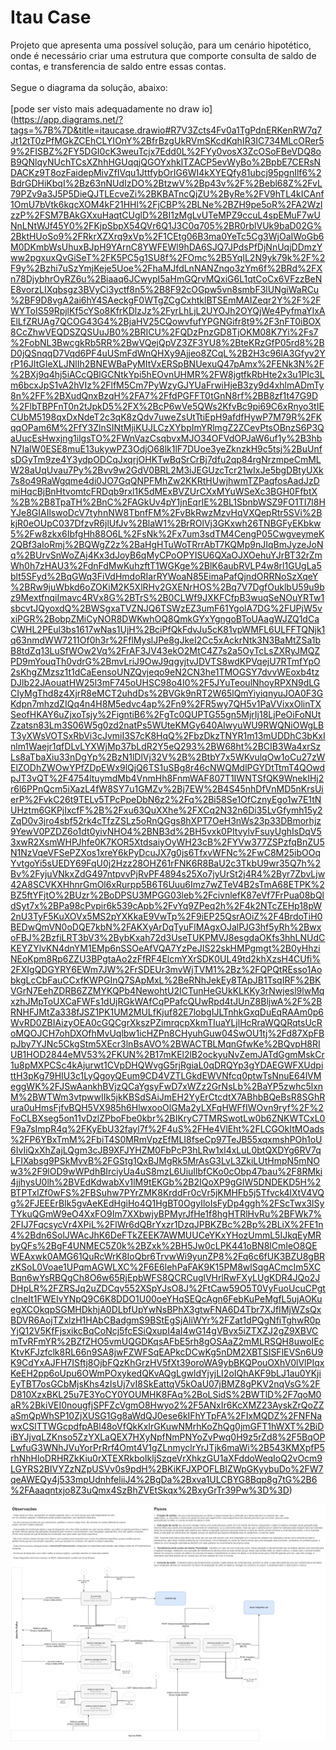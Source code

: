 # Itau Case

Projeto que apresenta uma possível solução, para um cenário hipotético, onde é necessário criar uma estrutura que comporte consulta de saldo de contas, e transferencia de saldo entre essas contas.
<br>
<br>
Segue o diagrama da solução, abaixo: <br><br>
[pode ser visto mais adequadamente no draw io] (https://app.diagrams.net/?tags=%7B%7D&title=itaucase.drawio#R7V3Zcts4Fv0a1TgPdnERKenRW7q7Jt12tT0zPfMGkZCEhCLYIOnY%2BfrBzgUkRVmSKcdKqhIR3IC734MLcORer59%2FISBZ%2FY5DGI0cK3weuTcjx7Edd0L%2FYy0vosX3ZcOSoFBeVDQ8oB9QNlqyNUchTCsXZhhHGUqqjQGOYxhklTZACP5evWyBo%2BpbE7CERsNDACKz9T8ozFaidepMivZfIVqu1JttfybOrIG6WI4kXYEQfy81ubcj95pgnIlf6%2BdrGDHiKbqI%2Bz63nNUdIzDO%2BtzwV%2Bp43v%2F%2Bebl68Z%2FvL79PZv9a3J5P5DieQJTLEcveZi%2BKBATncQjZU%2ByRe%2FV9hTL4kICAnf1OmU7bVtk6kqcXOM4kF21HHl%2FjCBP%2BLNe%2BZH9pe5oR%2FA2WzlzzP%2FSM7BAkGXxuHaqtCUglD%2BI1zMgLvUTeMPZ9ccuL4spEMuF7wUNnLNtWJf45Y0%2FKjpSbpX54QVr6Q1J3C0q705%2BR0rblVUk9baD02G%2BktHUoSo9%2FRkrXZXrq9xVp%2F1CEtg06B3ma0YeTc5Cg3WjOaIWoGb6M0DKmbWsUhuxBJpH9YArnC8YWFEWl9hDA6SJQ7JPdsPfDjNnUqjDDmzYww2pgxuxQvGiSeT%2FK5PC5g1SU8f%2FOmc%2B5YqIL2N9yk79k%2F%2F9y%2Bzhi7uSzYmjKeje5Uoe%2FhaMJfdLnNANZnqo3zYm6f%2BRd%2FXn78DjybhrOyRZ6u%2Biaaq6JCwypI5aHmGQrvMQxiG6L1qtCoCx6VFzzBeNE8vorzLIXqbsgz3BVyCi3yctf8n5%2B8F92cOGpw5vn8smbF3lUNgiWaRCu%2BF9D8vgA2ai6hY4SAeckgF0WTgZCgCxhtklBTSEmMAIZeqr2Y%2F%2FWYToIS59RpjlKf5cYSo8KfrKDlzJz%2FyrLhLjL2UYOJh2OYQjWe4PyfmaYIxAElLfZRUAg7QCOG43G4%2BjaHV25CQowvfufYPGNGifr8t9%2F3nFT0iBOX8CcZhwVEQDSZQSUuJB0%2BRICU%2FQDzPnzGD8TjOKM08K7Yi%2Fs7%2FobNL3BwcgkRb5RR%2BwVQejQpVZ3ZF3YU8%2BteKRzGfP05rd8%2BD0jQSnqqD7Vqd6PF4uUSmFdWnQHXy9Ajjeo8ZCqL%2B2H3c96lA3Gfyv2YrP16JItGIeXLJNlIh2BNEWBaPyMItVxERSpBNUexuQ47pAmx%2FENk3N%2F%2BXj9q4hj5iACcQBlGCNtkYpi5hEOvnUHMR%2FW8jgtfkRbHte2x3u1PIc3Lm6bcxJpS1vA2hVIz%2FlfM5Cm7PyWzyGJYUaFrwiHjeB3zy9d4xhlmADmTy8n%2FF%2BXudQnxBzqH%2FA7%2FfdPGFFT0tGnN8rf%2BB8zf1t47G9D%2FlbTBPFnT0n2tJpkD5%2FX%2BcP6wVe5QWs2KfvBc9pi69C6xRnyo3tIECUbM5198qxDxNdeT2c3qK8zQdv7uweZsUtTtiEpH9afdfHywP7M79R%2FKqqOPam6M%2FfY3ZlnSINtMjiKUJLCzXYbpImYRlmgZ2ZCevPtsOBnzS6P3QaUucEsHwxjng1ilgsTO%2FWnVazCsqbvxMJO34OFVdOPJaW6uf1y%2B3hbN7IaIW0ESE8muE13ukywPZ3OdjO68lk1lF7DUoe3yeZknzkH9c5tsj%2BuUnfsDGyTm9ze4Y3ydpODCqJxqrjOHKTwBqSrCrBj7dfu2qp84rgNrzmpeCmMLW28aUqUvau7Py%2Bvv9w2GdV0BRL2M3iJEGUzcTcr21wIxJe5bgDBtyUXk7s8o49RaWgqme4di0JO7GqQNPFMhZw2KKRtHUwjhwmTZPaqfosAadJzDmiHqcBjBnHtvomtcFRDqb9rxl1K5dMExBVZUrCXxMYuWSeXc3BGH0FfbtX%2B%2B8TpaTH%2BnC%2FAGkUv4pY1jnEqrIE%2BL1SbnbWSZ9FO1TI7l8HYJe8GIAIlswoDcV7tyhnNW8TbnfFM%2FvBkRwzMzvHqVXQepRtr5SVi%2BkjR0eOUpC037DfzvR6jlUfJv%2BlaW1%2BrROlVj3GKxwh26TNBGFyEKbkw5%2Fw8zkx6IbfgHh88O6L%2FsNk%2Fx7um3sdTM4CengP05CwgveymeK2QBf3aIoRmj%2BQWgZ2z%2BaHgHTuWoTRrrAbT7KQMp9nJIqBmJyzeJoNq%2BUrvSnWoZAj4Kx3dJoyB6qMyCPoOPYISU6QXaOJXOehuYJrBT32rZmWh0h7zHAU3%2FdnFdMwKuhzftT1WGKge%2BlK6aubRVLP4w8rl1GUgLa5blt5SFyd%2BqGWq3FiVdHmdoRIarRYWoaN85EimaPafQjndORRNoSzXqeY%2BRw9juWbkd6oZOKiM2K5XlRHv2GXENrHOS%2Bq7V7DgfOuklbU59u9bz9MextfnqiImavc4RVx8G%2BTrS%2B0CLWf9JXKFCfpB3wuqSeNOuYRTw1sbcvtJQyoxdQ%2BWSgxaTVZNJQ6TSWzEZ3umF61YgolA7DG%2FUPjW5vxiPGR%2BobpZMiCyNOR8DWKwhOQ8QmkGYxYgngoBToUAagWJZQ1dCaCWHL2PEul3bs1617wNas1UjH%2BciPfQkFdvJu5cK81vpWMFL6ULFFTQNjk1q63nmdWW7211Of0h3r%2FflMyslJPe8gJkeI2Cc5xAckrNtk3N3BaMtZSa1bB8tdZq13LuSfWOw2Vq%2FrAF3JV43ekO2MtC4Z7s2a5OyTcLsZXRyJMQZPD9mYouqTh0vdrG%2BmvLriJ9OwJ9qgyjtvJDVTS8wdKPVqejU7RTmfYpO2sKhgZMzsz1t1dCaEensoUNZQvjeqo9eN2CN3he1TMOGSY7dvvWEoxb4tzDJlb22JAouatHW25l3mF745oUHSC98o4I0%2F5JYuTeoulNhoyRPXN9dLGCIyMgThd8z4XjrR8eMCT2uhdDs%2BVGk9nRT2W65lQmYiyiqnyuJOA0F3GKdpn7mhzdZIQq4n4H8M5edvc4ap%2Fn9%2FR5wy7QH5v1PaVVixxOlinTXSeofHKAY6uZjxoTsjy%2FigntiB6%2FgTc0QUPTG55gn5MjrIj18LjPeOiFoNUtZzatsn83Lm3S06W5g0zd2natPs5WUteKMGy640AIwyuWU9RWQNiOWgLBT3yXWsVOTSxRbVi3cJvmiI3S7cK8HqQ%2FbzDkzTNYR1m13mUDDhC3bKxInlm1Waejr1qfDLvLYXWjMp37bLdR2Y5eQ293%2BW68ht%2BCIB3Wa4xrSzLs8aTbaXiu33nDgYp%2BzN1lDlVj32V%2B%2BtbY7x5WKvulqOw1oCu27zWElZODhZWOwYPfZDpEWx9lQjQ6TS1uSBg8r46cNWQMdlPGYDtTtmT4QOwdpJT3vQT%2F4754ltuymdMb4VnmHh8FnmWAF807T1IWNTSfQK9WnekIHj2r6l6PPnQcm5iXazL4fW8SY7u1GMZv%2Bj7EW%2B4S45nhDfVnMD5nKrsUierP%2FvkC26t9TELv5TPcPpeDbN6z2%2Fq%2Bi58Se1OfCznyEgo1w7E1tNUHztm6GKPjIxcfF%2B%2Fxu63QuXXhe%2FXCq2N32n6Di35LvGfymh15y2ZqD0v3jro4sbf52rk4cTfzZSLz5oRnQGgs8hXPT7OeH3nWs23p33DBmorhjz9YewV0PZDZ6o1dt0yivNHO4%2BNB3d%2BH5vxk0PItvylvFsuyUghIsDqV53xwR2XsmWHPJhfe0K7KOR5XtdsaiyOyWH23cB%2FYVw377ZSPzfqBnZU5N1NzVqeVFSePZXos1xreY6kPyDcuJX7g0js6TfxvWFNc%2FwC8M25ibOOqYvtgoYi5sUEDY69FqU0j2Hzz28OHZ61rFNK6R8BaU2c3TkbU9wr35Q7h%2Bv%2FyjuVNkxZdG497ntpvvPjRvPF4894s25Xo7jyUrSt2j4R4%2Byr7ZbvLjw42A8SCVKXHhnrGmOl6xRurpp5B6T6Uuu6Imz7wZTeV4B2sTmA68ETPK%2BZ5ftYFjtO%2BUzr%2BoDPSU3MPGG03leb%2FcivnlefK87eVf7FrPua08bQldSyt7x%2BPa98cPvpir6k539cApb%2FvYq9ZPeq2h%2F4k2NTcZEHp18pW2nU3TyF5KuXOVx5MS2pYXKkaE9VwTp%2F9iEP25QsrAOiZ%2F4BrdoTiH0BEDwQmVN0oDQE7kbN%2FAKXyArDqTyuFlMAgxOJalPJG3hf5yRh%2BwxoFBJ%2BzfiLRT3bV3%2BybKxah72d3UseTUKPMVJ8esgdaOKfs3hhLNUdCKEYZYlvKN4dnYM1EMp6nSSOeAfVQA7YzPeJIS22skHMPgmgt%2B0yHhziNEoKpm8Rp6ZZU3BPgtaAo2zFfRF4ElcmYXrSDK0UL49td2khXzsH4CUfi%2FXIgQDGYRY6EWm7JW%2FrSDEUr3mvWjTVM1%2Bz%2FQPQtREsso1AobkgLcCbFauCCxfKWPGInQ7SApMxL%2BeRNhJekEy8TApJB1TsqIRF%2BKVGrN7EehZDRB6ZZMYKQPb4NewohtU2ICTunHeGUkKLKKy3rNwjesl9lwMqxzhJMpToUXCaFWFs1dUjRGkWAfCqPPafcQUwRpd4tJUnZ8BljwA%2F%2BRNHFJMtZa338fJSZ1PK1UM2MULfKjuf82E7lobgIJLTnhkGxqDuEqRAAm0p6WvRD0ZBIAizyOEA0cGQCgrXkszPZimrqcpXkmTIuaYLjlHcRraWQQRqtsUcRoMQOJCH7ohDXOfhMvUqlbw1icHZPn8CHyuhGuw04SwOU1tj%2Fd87XpFBpJby7YJNc5CkgStm5XEcr3lnBsAVO%2BWACTBLMqnGfwKe%2BQvpH8RIUB1HOD2844eMV53%2FKUN%2B17mKEl2lB2ockyuNvZemJATdGgmMskCr1u8pMXPCSc4kAjurwt1CVpDHQWvgG5rjRgiaL0qDRQYp3gYDAEGWFXUdpittH3pKg79HIU3c1LyQgoyQEum9CD4VZTLGkdEWVNfcq0ptwTsNnuE64lVMeggWK%2FJSwAankhBVjzQCaYgsyFwD7xWZz2GrNsLb%2BaYP5zwhc5lxnM%2BWTWm3vtpwwIIk5jkKBSdSAiJmEH2YyErCtcdtX7ABhbBQeBsR8SGhRura0uHmsFjfvBQH5VX985h6HlwxooOlGMa2yLXFqHWFfIWOvn9ryf%2F%2FoCLBXseg5on11vDzlZPboFbe0kbr%2BIKryC7TMRSwotLw0b6ZNKWTCxL0F9a7sImpR4q%2FKyEbU32fayl7f%2F4uS%2FHe4VlEht%2FLCGOkItMOads%2FP6YBxTmM%2FbiT4S0MRmVpzEfMLI8fseCp97TeJB55xqxmshPOh1oU6IvIiQxXhZajLQgm3cJB9XFJYHZM0FbPcP3hLRw1xl4xLuL0btQXDYg6RV7qLFIXabsg9PSkMvvB%2FGStg1QxBJMgRk5MrAsG3LvL3ZkiLUtHmpN5mNOw3%2F9lOD9wWPdhBIrciyUa4uS8mzL6UiuIlbfCKo0cObp47bau%2F8RMki4jjhysU0lh%2BVEdKdwabXv1lM9tEKGb%2B2IQoXP9gGIW5DNDEKD5H%2BTPTxlZf0wFS%2FBSuhw7PYrZMK8KrddFr0cVr5jKMHFb5j5Tfvck4lXtV4VQg%2FJEEErBIk5gvAeKEdHgiHo4Q1HgBT0OgyIloIsFyDp4ggh%2FScTwx3lSyTYkuQGmW9eO4XxFO9Im7XXbwjyBPMyrJfHe1f8hgHTRlHvRu%2BFWk7%2FIJ7FqcsycVr4XPiL%2FlWr6dQBrYxzr1DzqJPBKZBc%2Bp%2BLiX%2FE1n4%2Bdn6SolJWAcJhK6DeFTkZEEK7AWMUUCeYKxYHozUmmL5IJkqEyMRbyQFs%2BgF4UNMEC5Z0k%2BZxk%2BH5Jw0cLPK441oBN8lCmIeO8QEWEAxwk0AMG61QuRcWrK8IoQbr6TrvwWi9yunZP8%2Fq6c6fUK3BZU8gBRzKSoL0Voae1UPqmAGWLXC%2F6E6lehPaFAK9K15PM8wlSqgACmcIm5XCBqn6wYsRBQgCh8O6w65RjEpbWFS8QCRCuglVHrlRwFXyLUgKDR4JQo2JDHpLR%2FZRSJq2uZDCqv552XSpYJsO8J%2FtCaw59O5T0VyFuoUcuCPgtcIneIt1FWEIvYNpQ9C6K8DDO1U00oeYHqSEQcAgn6FebKuPeMgfL5ujAOKuegXCOkqpSGMHDkhjA0DLbfUpYwNsBPhX3gtwFNA6D4Tbr7XJfIMjWZsQxBDVR6AojTZxlzH1HAbCBadgmS9BStEgSjAliWYr%2FZat1dPQgNfiTghwR0pYjQ12V5KfFjsxikcBqCoNcj5fcESiQxupI4aI4wG14gVBvx5iZTXZJ2gZ9XBVCmTvRFmYR%2BZfZHO5vmUQGDKqsAFbE5rh8gOSAaZ2mMLRSQH8uwoIEcKtvKFJzfclk8RL66n9SA8jwFZWFSqEAPkcDCwKg5nDM2XBTSISFlEVSn6U9K9CdYxAJFH7ISftj8OjbFQzKhGrzHV5fXt39oroWA9ybBKQPouOXhV0lVlPIqxKeEH2pp6oUpu6OWmPOxykedQKvAQgLgwldYjyjLI2oIQhAKF9bLJ1au0YKjiEyTBT7osGCbMjsKhs4zIsUj7vI8SkEattqV5kOaU07jBMZ8gPKV2nqVsG%2FD810XzxBKL25u7E3YoCY0YOUMHK8FAq%2BoLSidS%2BWTlD%2F7qoM0aR%2BkiVEI0nougfjSPFZcVgmO8Hwyo2%2F5ANxIr6KcXMZ23AyskZrQoZZaSmQpWhSP10ZjXUSG1Gg8aWdQJ0ese6kIFhYTpFA%2FIxMQDZ%2FNFNawxCSlTTWGcpdfpABl48oVfQkKxIrGKuwNMrhKoZhQg0jmGFT1hWXT%2BiDiBYJjvqLZKnso5ZzYXLaQEX7HXyNpfNmPNYoZvPwq0H9z5rZd8%2F5BqOPLwfuG3WNhJVuYorPrRrf4Omt4V1gZLnmyclrYrJTjk6maWi%2B543KMXpfP5rhNhHloDRHRZkKiu0rXTEXRkboIkljSzqeVrXhkzGU1aXFddoWeqIoQ2vOcm9LGYRS2BIVYZzNZpUSVv0s9pdH%2BKiKFJXPOFLBIZWpGKyybuDo%2FW7qeAWEQy4j533mpUdnhfeliiJ4%2BgDa%2Bxva1ULCBYG8Bqp8g7tG%2B6%2FAaaqntxjo8Z3uQmx4SzBhZVEtSkqx%2BxyGrTr39Pw%3D%3D)

![](/arquitetura.drawio.png)

